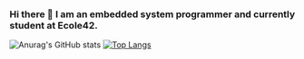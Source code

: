 ### Hi there 🤖 I am an embedded system programmer and currently student at Ecole42.
![Anurag's GitHub stats](https://github-readme-stats.vercel.app/api?username=Feanor1021&show_icons=true&theme=radical)
[![Top Langs](https://github-readme-stats.vercel.app/api/top-langs/?username=anuraghazra&layout=compact&show_icons=true&theme=radical)](https://github.com/anuraghazra/github-readme-stats)
<!--
**Feanor1021/Feanor1021** is a ✨ _special_ ✨ repository because its `README.md` (this file) appears on your GitHub profile.

Here are some ideas to get you started:

- 🔭 I’m currently working on ...
- 🌱 I’m currently learning ...
- 👯 I’m looking to collaborate on ...
- 🤔 I’m looking for help with ...
- 💬 Ask me about ...
- 📫 How to reach me: ...
- 😄 Pronouns: ...
- ⚡ Fun fact: ...
-->
